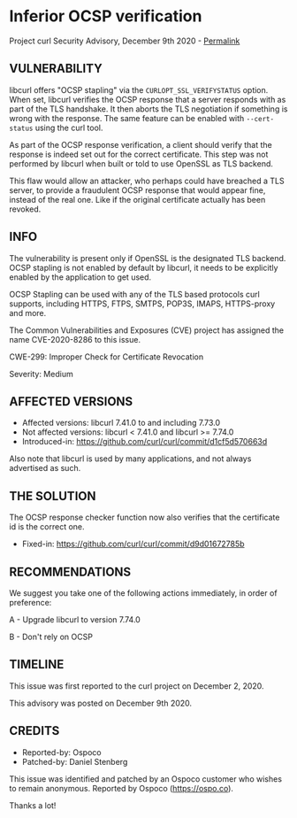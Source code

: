 Inferior OCSP verification
==========================

Project curl Security Advisory, December 9th 2020 -
[Permalink](https://curl.se/docs/CVE-2020-8286.html)

VULNERABILITY
-------------

libcurl offers "OCSP stapling" via the `CURLOPT_SSL_VERIFYSTATUS` option. When
set, libcurl verifies the OCSP response that a server responds with as part of
the TLS handshake. It then aborts the TLS negotiation if something is wrong
with the response. The same feature can be enabled with `--cert-status` using
the curl tool.

As part of the OCSP response verification, a client should verify that the
response is indeed set out for the correct certificate. This step was not
performed by libcurl when built or told to use OpenSSL as TLS backend.

This flaw would allow an attacker, who perhaps could have breached a TLS
server, to provide a fraudulent OCSP response that would appear fine, instead
of the real one. Like if the original certificate actually has been revoked.

INFO
----

The vulnerability is present only if OpenSSL is the designated TLS backend.
OCSP stapling is not enabled by default by libcurl, it needs to be explicitly
enabled by the application to get used.

OCSP Stapling can be used with any of the TLS based protocols curl supports,
including HTTPS, FTPS, SMTPS, POP3S, IMAPS, HTTPS-proxy and more.

The Common Vulnerabilities and Exposures (CVE) project has assigned the name
CVE-2020-8286 to this issue.

CWE-299: Improper Check for Certificate Revocation

Severity: Medium

AFFECTED VERSIONS
-----------------

- Affected versions: libcurl 7.41.0 to and including 7.73.0
- Not affected versions: libcurl < 7.41.0 and libcurl >= 7.74.0
- Introduced-in: https://github.com/curl/curl/commit/d1cf5d570663d

Also note that libcurl is used by many applications, and not always
advertised as such.

THE SOLUTION
------------

The OCSP response checker function now also verifies that the certificate id
is the correct one.

- Fixed-in: https://github.com/curl/curl/commit/d9d01672785b

RECOMMENDATIONS
--------------

We suggest you take one of the following actions immediately, in order of
preference:

 A - Upgrade libcurl to version 7.74.0

 B - Don't rely on OCSP

TIMELINE
--------

This issue was first reported to the curl project on December 2, 2020.

This advisory was posted on December 9th 2020.

CREDITS
-------

- Reported-by: Ospoco
- Patched-by: Daniel Stenberg

This issue was identified and patched by an Ospoco customer who wishes to
remain anonymous. Reported by Ospoco (https://ospo.co).

Thanks a lot!
